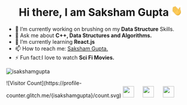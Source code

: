 

<!--
**isakshamgupta/isakshamgupta** is a ✨ _special_ ✨ repository because its `README.md` (this file) appears on your GitHub profile.

Here are some ideas to get you started:

- 🔭 I’m currently working on ...
- 🌱 I’m currently learning ...
- 👯 I’m looking to collaborate on ...
- 🤔 I’m looking for help with ...
- 💬 Ask me about ...
- 📫 How to reach me: ...
- 😄 Pronouns: ...
- ⚡ Fun fact: ...
-->

<h1 align="center">Hi there, I am Saksham Gupta <img src="https://raw.githubusercontent.com/ABSphreak/ABSphreak/master/gifs/Hi.gif" width="30px"></h1>

- 🔭 I’m currently working on brushing on my<strong> Data Structure</strong> Skills.</a>
- 💬 Ask me about <strong>C++, Data Structures and Algorithms. </strong>
- 🌱 I’m currently learning <strong>React.js</strong>
- 📫 How to reach me: <a href="https://www.linkedin.com/in/isakshamhupta/" target="_blank">Saksham Gupta.</a>
- ⚡ Fun fact:I love to watch <strong>Sci Fi Movies.</strong></a>

<p>
<img src="https://github-readme-stats.vercel.app/api?username=isakshamgupta&show_icons=true" alt="isakshamgupta">
</p>
<p>
 ![Visitor Count](https://profile-counter.glitch.me/{isakshamgupta}/count.svg)
  <a href="https://www.linkedin.com/in/isakshamhupta/" target="_blank"><img src="https://cdn.jsdelivr.net/npm/simple-icons@3.0.1/icons/linkedin.svg" height="30" width="30"></a>
&nbsp;&nbsp;&nbsp;&nbsp;
  <a href="https://twitter.com/Iguptasaksham" target="_blank"><img src="https://cdn.jsdelivr.net/npm/simple-icons@3.0.1/icons/twitter.svg" height="30" width="30"></a>
  &nbsp;&nbsp;&nbsp;&nbsp;
  <a href="https://www.instagram.com/isakshamgupta" target="_blank"><img src="https://cdn.jsdelivr.net/npm/simple-icons@3.0.1/icons/instagram.svg" height="30" width="30"></a>
</p>

